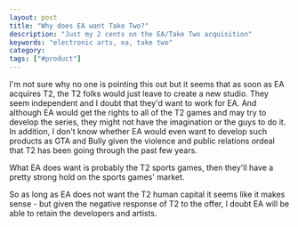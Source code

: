 ```yaml
---
layout: post
title: "Why does EA want Take Two?"
description: "Just my 2 cents on the EA/Take Two acquisition"
keywords: "electronic arts, ea, take two"
category:
tags: ["#product"]
---
```

I'm not sure why no one is pointing this out but it seems that as soon as EA acquires T2, the T2 folks would just leave to create a new studio. They seem independent and I doubt that they'd want to work for EA. And although EA would get the rights to all of the T2 games and may try to develop the series, they might not have the imagination or the guys to do it. In addition, I don't know whether EA would even want to develop such products as GTA and Bully given the violence and public relations ordeal that T2 has been going through the past few years.

What EA does want is probably the T2 sports games, then they'll have a pretty strong hold on the sports games' market.

So as long as EA does not want the T2 human capital it seems like it makes sense - but given the negative response of T2 to the offer, I doubt EA will be able to retain the developers and artists.